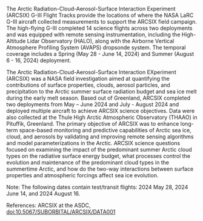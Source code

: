 The Arctic Radiation-Cloud-Aerosol-Surface Interaction Experiment (ARCSIX) G-III Flight Tracks provide the locations of where the NASA LaRC G-III aircraft collected measurements to support the ARCSIX field campaign. The high-flying G-III completed 14 science flights across two deployments and was equipped with remote sensing instrumentation, including the High-Altitude Lidar Observatory (HALO), along with the Airborne Vertical Atmosphere Profiling System (AVAPS) dropsonde system. The temporal coverage includes a Spring (May 28 - June 14, 2024) and Summer (August 6 - 16, 2024) deployment.

The Arctic Radiation-Cloud-Aerosol-Surface Interaction EXperiment (ARCSIX) was a NASA field investigation aimed at quantifying the contributions of surface properties, clouds, aerosol particles, and precipitation to the Arctic summer surface radiation budget and sea ice melt during the early melt season. Based out of Greenland, ARCSIX completed two deployments from May – June 2024 and July - August 2024 and deployed multiple aircraft to achieve ARCSIX science objectives. Data were also collected at the Thule High Arctic Atmospheric Observatory (THAAO) in Pituffik, Greenland. The primary objective of ARCSIX was to enhance long-term space-based monitoring and predictive capabilities of Arctic sea ice, cloud, and aerosols by validating and improving remote sensing algorithms and model parameterizations in the Arctic. ARCSIX science questions focused on examining the impact of the predominant summer Arctic cloud types on the radiative surface energy budget, what processes control the evolution and maintenance of the predominant cloud types in the summertime Arctic, and how do the two-way interactions between surface properties and atmospheric forcings affect sea ice evolution.

Note: The following dates contain test/transit flights: 2024 May 28, 2024 June 14, and 2024 August 16.

References: ARCSIX at the ASDC, [doi:10.5067/SUBORBITAL/ARCSIX/DATA001](https://asdc.larc.nasa.gov/project/ARCSIX)


